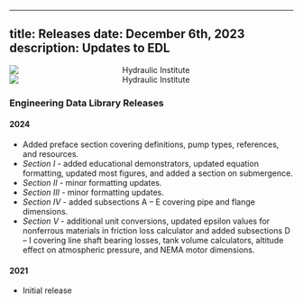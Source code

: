 -----
title: Releases
date:  December 6th, 2023
description: Updates to EDL
-----
<!-- Display on tablet and up> -->
<section class="is-hidden-mobile" style='text-align:center;'>
    <img alt='Hydraulic Institute' src='/images/banner-1170.jpg' style='min-width:100%'/>
</section>
<!-- Display on mobile only -->
<section class='is-hidden-tablet' style='text-align:center;'>
    <img alt='Hydraulic Institute' src='/images/banner-300.jpg' style='min-width:100%'/>
</section>

### Engineering Data Library Releases

#### 2024

-  Added preface section covering definitions, pump types, references, and resources. 
- *Section I* - added educational demonstrators, updated equation formatting, updated most figures, and added a section on submergence. 
- *Section II* - minor formatting updates. 
- *Section III* - minor formatting updates. 
- *Section IV* - added subsections A – E covering pipe and flange dimensions. 
- *Section V* - additional unit conversions, updated epsilon values for nonferrous materials in friction loss calculator and added subsections D – I covering line shaft bearing losses, tank volume calculators, altitude effect on atmospheric pressure, and NEMA motor dimensions.  

#### 2021

- Initial release